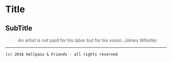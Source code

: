 # Title
## SubTitle

> An artist is not paid for his labor but for his vision. 
> *James Whistler*

---
    (c) 2016 Hallpass & Friends - all rights reserved
